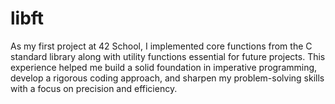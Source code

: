 # libft
As my first project at 42 School, I implemented core functions from the C standard library along with utility functions essential for future projects. This experience helped me build a solid foundation in imperative programming, develop a rigorous coding approach, and sharpen my problem-solving skills with a focus on precision and efficiency.
